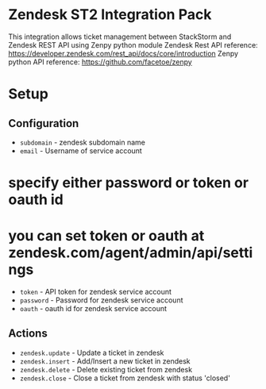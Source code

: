 # Zendesk ST2 Integration Pack

This integration allows ticket management between StackStorm and Zendesk REST API using Zenpy python module 
Zendesk Rest API reference: https://developer.zendesk.com/rest_api/docs/core/introduction 
Zenpy python API reference: https://github.com/facetoe/zenpy



# Setup
## Configuration

* `subdomain` - zendesk subdomain name  
* `email` - Username of service account
# specify either password or token or oauth id
# you can set token or oauth at zendesk.com/agent/admin/api/settings
* `token` - API token for zendesk service account
* `password` - Password for zendesk service account
* `oauth` - oauth id for zendesk service account


## Actions

* `zendesk.update` - Update a ticket in  zendesk 
* `zendesk.insert` - Add/Insert a new ticket in  zendesk 
* `zendesk.delete` - Delete existing ticket from  zendesk 
* `zendesk.close` - Close a ticket from  zendesk with status 'closed' 
